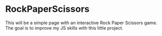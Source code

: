 # RockPaperScissors

This will be a simple page with an interactive Rock Paper Scissors game. The goal is to improve my JS skills with this little project.
